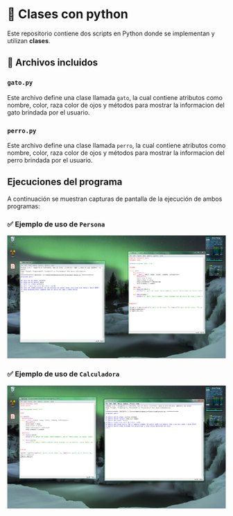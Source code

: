 # 🐍  Clases con python

Este repositorio contiene dos scripts en Python donde se implementan y utilizan **clases**.

## 📁 Archivos incluidos

### `gato.py`

Este archivo define una clase llamada `gato`, la cual contiene atributos como nombre, color, raza color de ojos  y métodos para mostrar la informacion del gato brindada por el usuario.

### `perro.py`

Este archivo define una clase llamada `perro`, la cual contiene atributos como nombre, color, raza color de ojos  y métodos para mostrar la informacion del perro brindada por el usuario.

## Ejecuciones del programa

A continuación se muestran capturas de pantalla de la ejecución de ambos programas:

### ✅ Ejemplo de uso de `Persona`

![Ejecución de clase gato](https://github.com/DamainBL/poo-gatosyperros/blob/main/imagen/gato1.png?raw=true)

### ✅ Ejemplo de uso de `Calculadora`

![Ejecución de clase perro](https://github.com/DamainBL/poo-gatosyperros/blob/main/imagen/perro1.PNG?raw=true)
